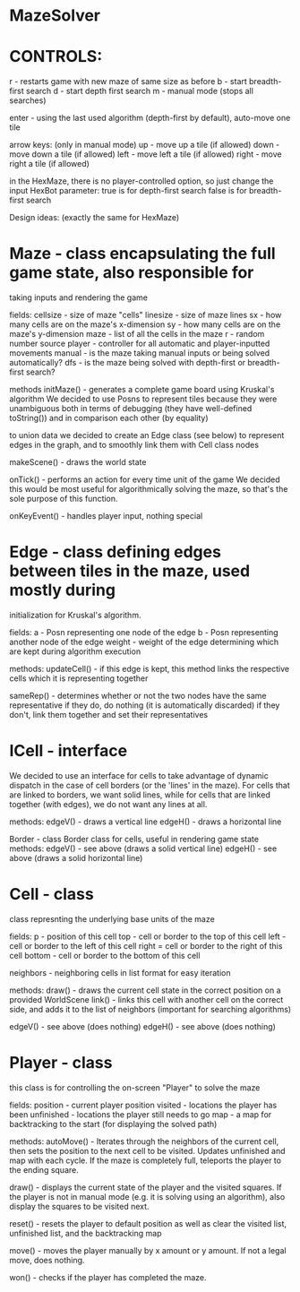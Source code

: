 # MazeSolver

# CONTROLS:
r - restarts game with new maze of same size as before
b - start breadth-first search
d - start depth first search
m - manual mode (stops all searches)

enter - using the last used algorithm (depth-first by default), auto-move
one tile

arrow keys: (only in manual mode)
up - move up a tile (if allowed)
down - move down a tile (if allowed)
left - move left a tile (if allowed)
right - move right a tile (if allowed)

in the HexMaze, there is no player-controlled option, so just change the input 
HexBot parameter:
true is for depth-first search
false is for breadth-first search


Design ideas: (exactly the same for HexMaze)

# Maze - class encapsulating the full game state, also responsible for 
taking inputs and rendering the game

fields:
cellsize - size of maze "cells"
linesize - size of maze lines
sx - how many cells are on the maze's x-dimension
sy - how many cells are on the maze's y-dimension
maze - list of all the cells in the maze
r - random number source
player - controller for all automatic and player-inputted movements
manual - is the maze taking manual inputs or being solved automatically?
dfs - is the maze being solved with depth-first or breadth-first search?

methods
initMaze() - generates a complete game board using Kruskal's algorithm
We decided to use Posns to represent tiles because they were unambiguous
both in terms of debugging (they have well-defined toString()) and in 
comparison each other (by equality)

to union data we decided to create an Edge class (see below) to represent
edges in the graph, and to smoothly link them with Cell class nodes

makeScene() - draws the world state

onTick() - performs an action for every time unit of the game
We decided this would be most useful for algorithmically solving the maze, 
so that's the sole purpose of this function.

onKeyEvent() - handles player input, nothing special


# Edge - class defining edges between tiles in the maze, used mostly during
initialization for Kruskal's algorithm.

fields:
a - Posn representing one node of the edge
b - Posn representing another node of the edge
weight - weight of the edge determining which are kept during algorithm execution

methods:
updateCell() - if this edge is kept, this method links the respective cells
which it is representing together

sameRep() - determines whether or not the two nodes have the same representative
if they do, do nothing (it is automatically discarded) if they don't, link them 
together and set their representatives



# ICell - interface
We decided to use an interface for cells to take advantage of dynamic dispatch in
the case of cell borders (or the 'lines' in the maze). For cells that are linked to
borders, we want solid lines, while for cells that are linked together (with edges),
we do not want any lines at all.

methods:
edgeV() - draws a vertical line
edgeH() - draws a horizontal line

Border - class
Border class for cells, useful in rendering game state
methods:
edgeV() - see above (draws a solid vertical line)
edgeH() - see above (draws a solid horizontal line)

# Cell - class
class represnting the underlying base units of the maze

fields:
p - position of this cell
top - cell or border to the top of this cell
left - cell or border to the left of this cell
right = cell or border to the right of this cell
bottom - cell or border to the bottom of this cell

neighbors - neighboring cells in list format for easy iteration

methods:
draw() - draws the current cell state in the correct position on a provided WorldScene
link() - links this cell with another cell on the correct side, and adds it to the list 
of neighbors (important for searching algorithms)

edgeV() - see above (does nothing)
edgeH() - see above (does nothing)



# Player - class
this class is for controlling the on-screen "Player" to solve the maze

fields:
position - current player position
visited - locations the player has been
unfinished - locations the player still needs to go
map - a map for backtracking to the start (for displaying the solved path)

methods:
autoMove() - Iterates through the neighbors of the current cell, then sets the position to 
the next cell to be visited. Updates unfinished and map with each cycle. If the maze is 
completely full, teleports the player to the ending square.

draw() - displays the current state of the player and the visited squares. If the player 
is not in manual mode (e.g. it is solving using an algorithm), also display the squares
to be visited next.

reset() - resets the player to default position as well as clear the visited list, unfinished
list, and the backtracking map

move() - moves the player manually by x amount or y amount. If not a legal move, does nothing.

won() - checks if the player has completed the maze.
